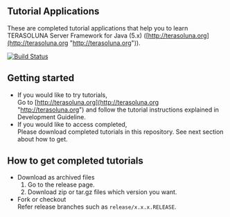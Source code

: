 ## Tutorial Applications
These are completed tutorial applications that help you to learn TERASOLUNA Server Framework for Java (5.x) ([http://terasoluna.org](http://terasoluna.org "http://terasoluna.org")).

[![Build Status](https://travis-ci.org/terasolunaorg/tutorial-apps.svg?branch=5.4.x)](https://travis-ci.org/terasolunaorg/tutorial-apps)

## Getting started
* If you would like to try tutorials,  
    Go to [http://terasoluna.org](http://terasoluna.org "http://terasoluna.org") and follow the tutorial instructions explained in Development Guideline.
* If you would like to access completed,  
    Please download completed tutorials in this repository. See next section about how to get.

## How to get completed tutorials
* Download as archived files
    1. Go to the release page.
    1. Download zip or tar.gz files which version you want.
* Fork or checkout  
    Refer release branches such as ``release/x.x.x.RELEASE``.

